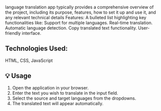  language translation app typically provides a comprehensive overview of the project, including its purpose, features, how to set it up and use it, and any relevant technical details
 Features:
A bulleted list highlighting key functionalities like:
Support for multiple languages.
Real-time translation.
Automatic language detection.
Copy translated text functionality.
User-friendly interface.

## Technologies Used:
 HTML,
 CSS,
 JavaScript

 ## 💡 Usage

1.  Open the application in your browser.
2.  Enter the text you wish to translate in the input field.
3.  Select the source and target languages from the dropdowns.
4.  The translated text will appear automatically.
